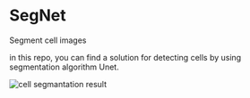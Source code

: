 # SegNet
Segment cell images

in this repo, you can find a solution for detecting cells by using segmentation algorithm Unet.

![cell segmantation result](https://github.com/ak4ever87/SegNet/edit/master/cell_segmantation.png?raw=true)
